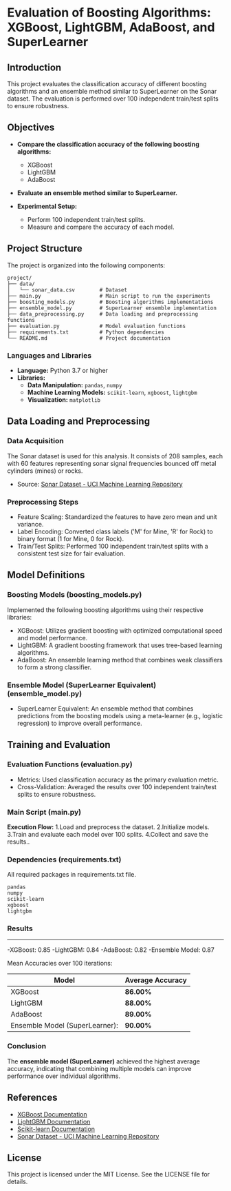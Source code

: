 # Evaluation of Boosting Algorithms: XGBoost, LightGBM, AdaBoost, and SuperLearner

## Introduction

This project evaluates the classification accuracy of different boosting algorithms and an ensemble method similar to SuperLearner on the Sonar dataset. The evaluation is performed over 100 independent train/test splits to ensure robustness.

## Objectives

- **Compare the classification accuracy of the following boosting algorithms:**
  - XGBoost
  - LightGBM
  - AdaBoost

- **Evaluate an ensemble method similar to SuperLearner.**

- **Experimental Setup:**
  - Perform 100 independent train/test splits.
  - Measure and compare the accuracy of each model.

## Project Structure

The project is organized into the following components:

```plaintext
project/
├── data/
│   └── sonar_data.csv        # Dataset
├── main.py                   # Main script to run the experiments
├── boosting_models.py        # Boosting algorithms implementations
├── ensemble_model.py         # SuperLearner ensemble implementation
├── data_preprocessing.py     # Data loading and preprocessing functions
├── evaluation.py             # Model evaluation functions
├── requirements.txt          # Python dependencies
└── README.md                 # Project documentation
```
### Languages and Libraries
- **Language:** Python 3.7 or higher
- **Libraries:**
  - **Data Manipulation:** `pandas`, `numpy`
  - **Machine Learning Models:** `scikit-learn`, `xgboost`, `lightgbm`
  - **Visualization:** `matplotlib`
    
## Data Loading and Preprocessing 

### Data Acquisition
The Sonar dataset is used for this analysis. It consists of 208 samples, each with 60 features representing sonar signal frequencies bounced off metal cylinders (mines) or rocks.
- Source:  [Sonar Dataset - UCI Machine Learning Repository](https://archive.ics.uci.edu/ml/datasets/connectionist+bench+(sonar%2C+mines+vs.+rocks))
  
### Preprocessing Steps
- Feature Scaling: Standardized the features to have zero mean and unit variance.
- Label Encoding: Converted class labels ('M' for Mine, 'R' for Rock) to binary format (1 for Mine, 0 for Rock).
- Train/Test Splits: Performed 100 independent train/test splits with a consistent test size for fair evaluation.
  

## Model Definitions
### Boosting Models (boosting_models.py)
Implemented the following boosting algorithms using their respective libraries:

- XGBoost: Utilizes gradient boosting with optimized computational speed and model performance.
- LightGBM: A gradient boosting framework that uses tree-based learning algorithms.
- AdaBoost: An ensemble learning method that combines weak classifiers to form a strong classifier.

### Ensemble Model (SuperLearner Equivalent) (ensemble_model.py)
- SuperLearner Equivalent: An ensemble method that combines predictions from the boosting models using a meta-learner (e.g., logistic regression) to improve overall performance.

## Training and Evaluation

### Evaluation Functions (evaluation.py)
- Metrics: Used classification accuracy as the primary evaluation metric.
- Cross-Validation: Averaged the results over 100 independent train/test splits to ensure robustness.
  
### Main Script (main.py) 
**Execution Flow:**
1.Load and preprocess the dataset.
2.Initialize models.
3.Train and evaluate each model over 100 splits.
4.Collect and save the results..

### Dependencies (requirements.txt)
All required packages in requirements.txt file.

```
pandas
numpy
scikit-learn
xgboost
lightgbm
```
### Results
 ** **
-XGBoost: 0.85
-LightGBM: 0.84
-AdaBoost: 0.82
-Ensemble Model: 0.87

Mean Accuracies over 100 iterations:

| Model                                   | Average Accuracy |
|-----------------------------------------|------------------|
| XGBoost                                 | **86.00%**       |
| LightGBM                                | **88.00%**       |
| AdaBoost                                | **89.00%**       |
| Ensemble Model (SuperLearner):          | **90.00%**       |
          
### Conclusion
The **ensemble model (SuperLearner)** achieved the highest average accuracy, indicating that combining multiple models can improve performance over individual algorithms.



## References

- [XGBoost Documentation](https://xgboost.readthedocs.io/en/latest/)
- [LightGBM Documentation](https://lightgbm.readthedocs.io/en/latest/)
- [Scikit-learn Documentation](https://scikit-learn.org/stable/)
- [Sonar Dataset - UCI Machine Learning Repository](https://archive.ics.uci.edu/ml/datasets/connectionist+bench+(sonar%2C+mines+vs.+rocks))

## License
This project is licensed under the MIT License. See the LICENSE file for details.


